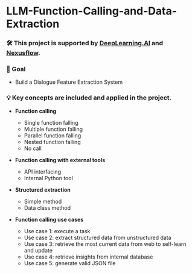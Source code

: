 # LLM-Function-Calling-and-Data-Extraction

### 🛠️ This project is supported by [DeepLearning.AI](https://www.deeplearning.ai/) and [Nexusflow](https://nexusflow.ai/).

### 🎯 Goal
- Build a Dialogue Feature Extraction System

### 💡 Key concepts are included and applied in the project.

- **Function calling**
  - Single function falling
  - Multiple function falling
  - Parallel function falling
  - Nested function falling
  - No call

- **Function calling with external tools**
  - API interfacing
  - Internal Python tool

- **Structured extraction**
  - Simple method
  - Data class method

- **Function calling use cases**
  - Use case 1: execute a task
  - Use case 2: extract structured data from unstructured data
  - Use case 3: retrieve the most current data from web to self-learn and update
  - Use case 4: retrieve insights from internal database
  - Use case 5: generate valid JSON file

